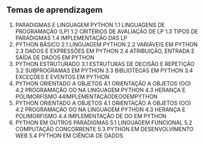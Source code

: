 ## Temas de aprendizagem
1.   PARADIGMAS E LINGUAGEM PYTHON
1.1 LINGUAGENS DE PROGRAMAÇÃO (LP)
1.2 CRITÉRIOS DE AVALIAÇÃO DE LP
1.3 TIPOS DE PARADIGMAS
1.4 IMPLEMENTAÇÃO DAS LP
2.   PYTHON BÁSICO
2.1 LINGUAGEM PYTHON
2.2 VARIÁVEIS EM PYTHON
2.3 DADOS E EXPRESSÕES EM PYTHON
2.4 ATRIBUIÇÃO, ENTRADA E SAÍDA DE DADOS EM PYTHON
3.   PYTHON ESTRUTURADO
3.1 ESTRUTURAS DE DECISÃO E REPETIÇÃO
3.2 SUBPROGRAMAS EM PYTHON
3.3 BIBLIOTECAS EM PYTHON
3.4 EXCEÇÕES E EVENTOS EM PYTHON
4.   PYTHON ORIENTADO A OBJETOS
4.1 ORIENTAÇÃO A OBJETOS (OO)
4.2 PROGRAMAÇÃO OO NA LINGUAGEM PYTHON
4.3 HERANÇA E POLIMORFISMO
44IMPLEMENTAÇÃODEOOEMPYTHON
4.   PYTHON ORIENTADO A OBJETOS
4.1 ORIENTAÇÃO A OBJETOS (OO)
4.2 PROGRAMAÇÃO OO NA LINGUAGEM PYTHON
4.3 HERANÇA E POLIMORFISMO
4.4 IMPLEMENTAÇÃO DE OO EM PYTHON
5.   PYTHON EM OUTROS PARADIGMAS
5.1 LINGUAGEM FUNCIONAL
5.2 COMPUTAÇÃO CONCORRENTE
5.3 PYTHON EM DESENVOLVIMENTO WEB
5.4 PYTHON EM CIÊNCIA DE DADOS
